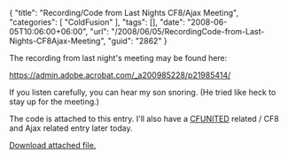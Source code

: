 {
	"title": "Recording/Code from Last Nights CF8/Ajax Meeting",
	"categories": [
		"ColdFusion"
	],
	"tags": [],
	"date": "2008-06-05T10:06:00+06:00",
	"url": "/2008/06/05/RecordingCode-from-Last-Nights-CF8Ajax-Meeting",
	"guid": "2862"
}

The recording from last night's meeting may be found here:

<a href="https://admin.adobe.acrobat.com/_a200985228/p21985414/">https://admin.adobe.acrobat.com/_a200985228/p21985414/</a>

If you listen carefully, you can hear my son snoring. (He tried like heck to stay up for the meeting.)

The code is attached to this entry. I'll also have a <a href="http://www.cfunited.com">CFUNITED</a> related / CF8 and Ajax related entry later today.<p><a href='enclosures/D%3A%5Chosts%5Cwww%2Ecoldfusionjedi%2Ecom%5Cenclosures%2Fcfajaxjune5%2Ezip'>Download attached file.</a></p>